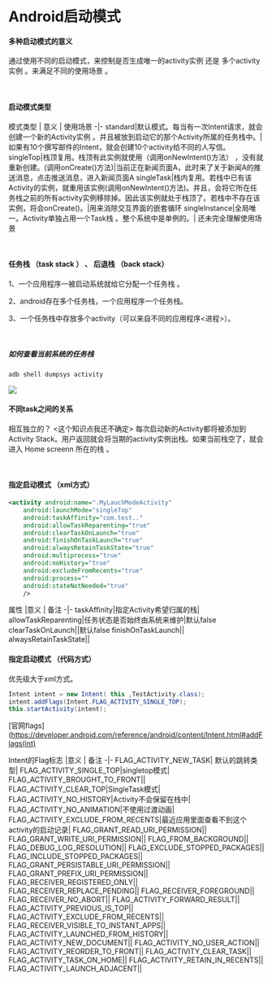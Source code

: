 # Android启动模式

#### 多种启动模式的意义
通过使用不同的启动模式，来控制是否生成唯一的activity实例 还是 多个activity实例 。来满足不同的使用场景 。


&nbsp;&nbsp;
&nbsp;&nbsp;

#### 启动模式类型

模式类型 | 意义 | 使用场景
-|-
standard|默认模式。每当有一次Intent请求，就会创建一个新的Activity实例 。并且被放到启动它的那个Activity所属的任务栈中。|如果有10个撰写邮件的Intent，就会创建10个activity给不同的人写信。
singleTop|栈顶复用。栈顶有此实例就使用（调用onNewIntent()方法） ，没有就重新创建。(调用onCreate()方法)|当前正在新闻页面A，此时来了关于新闻A的推送消息，点击推送消息，进入新闻页面A
singleTask|栈内复用。若栈中已有该Activity的实例，就重用该实例(调用onNewIntent()方法)。并且，会将它所在任务栈之前的所有activity实例移除掉。因此该实例就处于栈顶了。若栈中不存在该实例，将会onCreate()。|用来消除交互界面的嵌套循环
singleInstance|全局唯一。Activity单独占用一个Task栈 。整个系统中是单例的。|  还未完全理解使用场景

&nbsp;&nbsp;
&nbsp;&nbsp;

#### 任务栈 （task stack ） 、 后退栈 （back stack）

1、一个应用程序一被启动系统就给它分配一个任务栈 。

2、android存在多个任务栈，一个应用程序一个任务栈。

3、一个任务栈中存放多个activity（可以来自不同的应用程序<进程>）。

&nbsp;&nbsp;
&nbsp;&nbsp;

##### 如何查看当前系统的任务栈
```html
adb shell dumpsys activity
```
![](https://gitee.com/hnyer/filesOfGitbook/raw/master/files/201803021451_osChina_查看task.png)



#### 不同task之间的关系
相互独立的？ <这个知识点我还不确定>
每次启动新的Activity都将被添加到Activity Stack。用户返回就会将当期的activity实例出栈。如果当前栈空了，就会进入 Home screenn 所在的栈 。



&nbsp;&nbsp;
&nbsp;&nbsp;

#### 指定启动模式 （xml方式）
```xml
<activity android:name=".MyLauchModeActivity"
    android:launchMode="singleTop"
    android:taskAffinity="com.test.."
    android:allowTaskReparenting="true"
    android:clearTaskOnLaunch="true"
    android:finishOnTaskLaunch="true"
    android:alwaysRetainTaskState="true"
    android:multiprocess="true"
    android:noHistory="true"
    android:excludeFromRecents="true"
    android:process=""
    android:stateNotNeeded="true"
    />
```

属性 |意义 | 备注
-|-
taskAffinity|指定Activity希望归属的栈|
allowTaskReparenting|任务状态是否始终由系统来维护|默认false
clearTaskOnLaunch||默认false
finishOnTaskLaunch||
alwaysRetainTaskState||

####  指定启动模式 （代码方式）
优先级大于xml方式。
```java
Intent intent = new Intent( this ,TestActivity.class);
intent.addFlags(Intent.FLAG_ACTIVITY_SINGLE_TOP);
this.startActivity(intent);
```
 [官网flags](https://developer.android.com/reference/android/content/Intent.html#addFlags(int)

 Intent的Flag标志 |意义 | 备注
 -|-
 FLAG_ACTIVITY_NEW_TASK| 默认的跳转类型|
 FLAG_ACTIVITY_SINGLE_TOP|singletop模式|
 FLAG_ACTIVITY_BROUGHT_TO_FRONT||
 FLAG_ACTIVITY_CLEAR_TOP|SingleTask模式|
 FLAG_ACTIVITY_NO_HISTORY|Activity不会保留在栈中|
  FLAG_ACTIVITY_NO_ANIMATION|不使用过渡动画|
 FLAG_ACTIVITY_EXCLUDE_FROM_RECENTS|最近应用里面查看不到这个activity的启动记录|
 FLAG_GRANT_READ_URI_PERMISSION||
 FLAG_GRANT_WRITE_URI_PERMISSION||
 FLAG_FROM_BACKGROUND||
 FLAG_DEBUG_LOG_RESOLUTION||
 FLAG_EXCLUDE_STOPPED_PACKAGES||
 FLAG_INCLUDE_STOPPED_PACKAGES||
 FLAG_GRANT_PERSISTABLE_URI_PERMISSION||
 FLAG_GRANT_PREFIX_URI_PERMISSION||
 FLAG_RECEIVER_REGISTERED_ONLY||
 FLAG_RECEIVER_REPLACE_PENDING||
 FLAG_RECEIVER_FOREGROUND||
 FLAG_RECEIVER_NO_ABORT||
 FLAG_ACTIVITY_FORWARD_RESULT||
 FLAG_ACTIVITY_PREVIOUS_IS_TOP||
 FLAG_ACTIVITY_EXCLUDE_FROM_RECENTS||
 FLAG_RECEIVER_VISIBLE_TO_INSTANT_APPS||
 FLAG_ACTIVITY_LAUNCHED_FROM_HISTORY||
 FLAG_ACTIVITY_NEW_DOCUMENT||
 FLAG_ACTIVITY_NO_USER_ACTION||
 FLAG_ACTIVITY_REORDER_TO_FRONT||
 FLAG_ACTIVITY_CLEAR_TASK||
 FLAG_ACTIVITY_TASK_ON_HOME||
 FLAG_ACTIVITY_RETAIN_IN_RECENTS||
 FLAG_ACTIVITY_LAUNCH_ADJACENT||
